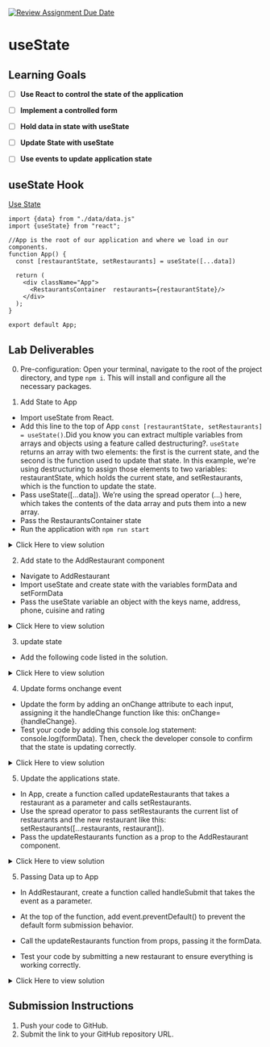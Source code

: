 [![Review Assignment Due Date](https://classroom.github.com/assets/deadline-readme-button-22041afd0340ce965d47ae6ef1cefeee28c7c493a6346c4f15d667ab976d596c.svg)](https://classroom.github.com/a/baDnjus9)
# useState

## Learning Goals

- [ ] **Use React to control the state of the application**
- [ ] **Implement a controlled form**
- [ ] **Hold data in state with useState**
- [ ] **Update State with useState**
- [ ] **Use events to update application state**



## useState Hook

[Use State](https://react.dev/reference/react/useState)

```
import {data} from "./data/data.js"
import {useState} from "react";

//App is the root of our application and where we load in our components.
function App() {
  const [restaurantState, setRestaurants] = useState([...data])

  return (
    <div className="App">
      <RestaurantsContainer  restaurants={restaurantState}/>
    </div>
  );
}

export default App;

```

## Lab Deliverables
0. Pre-configuration: Open your terminal, navigate to the root of the project directory, and type `npm i`. This will install and configure all the necessary packages.

1. Add State to App

- Import useState from React.
- Add this line to the top of App `const [restaurantState, setRestaurants] = useState()`.Did you know you can extract multiple variables from arrays and objects using a feature called destructuring?. `useState` returns an array with two elements: the first is the current state, and the second is the function used to update that state. In this example, we're using destructuring to assign those elements to two variables: restaurantState, which holds the current state, and setRestaurants, which is the function to update the state.
- Pass useState([...data]). We’re using the spread operator (...) here, which takes the contents of the data array and puts them into a new array.
- Pass the RestaurantsContainer state 
- Run the application with `npm run start`
<details>
  <summary>Click Here to view solution</summary>

```

function RestaurantsContainer(props) {
  return (
    <div className="restaurantContainer">
    </div>
  );
}

export default RestaurantsContainer;



import RestaurantsContainer from "./components/RestaurantsContainer";
import "./App.css";

//App is the root of our application and where we load in our components.
function App() {
  return (
    <div className="App">
      <RestaurantsContainer/>
    </div>
  );
}

export default App;


```

</details>

2. Add state to the AddRestaurant component 

- Navigate to AddRestaurant
- Import useState and create state with the variables formData and setFormData
- Pass the useState variable an object with the keys name, address, phone, cuisine and rating
 

<details>
  <summary>Click Here to view solution</summary>

```
  const [formData, setFormData] = useState({
    name: "",
    address: "",
    phone: "",
    cuisine: "",
    rating: ""
  });


```

</details>

3. update state

- Add the following code listed in the solution.  

<details>
  <summary>Click Here to view solution</summary>

```
// This function will handle the change event for our form.

//React takes care of events, so we just need to create a callback function to pass to React's onChange handler (which we'll do in the next step).

//The handleChange function will accept the event as a parameter. We'll extract the name and value from the event's target, allowing us to capture both the input field's name and its current value.



 const handleChange = (e) => {
    const name = e.target.name
    const value = e.target.value
    // Here we are copying in the current form data with the spread operator
    // We are then adding the new key value pair with [name]:value
    setFormData({ ...formData, [name]: value });
  };


```

</details>

4. Update forms onchange event 
- Update the form by adding an onChange attribute to each input, assigning it the handleChange function like this: onChange={handleChange}.
- Test your code by adding this console.log statement: console.log(formData). Then, check the developer console to confirm that the state is updating correctly.


<details>
  <summary>Click Here to view solution</summary>

```
<form onSubmit={handleSubmit}>
      <div>
        <label>Name:</label>
        <input
          type="text"
          name="name"
          value={formData.name}
          onChange={handleChange}
          required
        />
      </div>

      <div>
        <label>Address:</label>
        <input
          type="text"
          name="address"
          value={formData.address}
          onChange={handleChange}
          required
        />
      </div>

      <div>
        <label>Phone:</label>
        <input
          type="tel"
          name="phone"
          value={formData.phone}
          onChange={handleChange}
          required
        />
      </div>

      <div>
        <label>Cuisine:</label>
        <input
          type="text"
          name="cuisine"
          value={formData.cuisine}
          onChange={handleChange}
          required
        />
      </div>

      <div>
        <label>Rating:</label>
        <input
          type="number"
          name="rating"
          min="1"
          max="5"
          value={formData.rating}
          onChange={handleChange}
          required
        />
      </div>

      <button type="submit">Submit</button>
    </form>

```

</details>

5. Update the applications state.

- In App, create a function called updateRestaurants that takes a restaurant as a parameter and calls setRestaurants. 
- Use the spread operator to pass setRestaurants the current list of restaurants and the new restaurant like this: setRestaurants([...restaurants, restaurant]).
- Pass the updateRestaurants function as a prop to the AddRestaurant component.

<details>
  <summary>Click Here to view solution</summary>

```
 const updateRestaurants = (restaurant) => {
    console.log(restaurant)
    setRestaurants([...restaurantState,restaurant])
  }

  return (
    <div className="App">
      <AddRestaurant updateRestaurants={updateRestaurants}/>
      <RestaurantsContainer  restaurants={restaurantState}/>
    </div>
  );


```

</details>


5. Passing Data up to App

- In AddRestaurant, create a function called handleSubmit that takes the event as a parameter.

- At the top of the function, add event.preventDefault() to prevent the default form submission behavior.
- Call the updateRestaurants function from props, passing it the formData. 
- Test your code by submitting a new restaurant to ensure everything is working correctly.

<details>
  <summary>Click Here to view solution</summary>

```
  const handleSubmit = (e) => {
    e.preventDefault();
    console.log(formData)
    updateRestaurants(formData)
  };



```

</details>

## Submission Instructions

1. Push your code to GitHub.
2. Submit the link to your GitHub repository URL.
